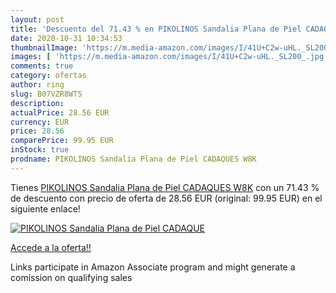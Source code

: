 ```yaml
---
layout: post
title: 'Descuento del 71.43 % en PIKOLINOS Sandalia Plana de Piel CADAQUE'
date: 2020-10-31 10:34:53
thumbnailImage: 'https://m.media-amazon.com/images/I/41U+C2w-uHL._SL200_.jpg'
images: [ 'https://m.media-amazon.com/images/I/41U+C2w-uHL._SL200_.jpg' ]
comments: true
category: ofertas
author: ring
slug: B07VZR8WT5
description:
actualPrice: 28.56 EUR
currency: EUR
price: 28.56
comparePrice: 99.95 EUR
inStock: true
prodname: PIKOLINOS Sandalia Plana de Piel CADAQUES W8K
---
```


Tienes [PIKOLINOS Sandalia Plana de Piel CADAQUES W8K](https://www.amazon.es/dp/B07VZR8WT5/?tag=tolees-21) con un 71.43 % de descuento con precio de oferta de 28.56 EUR (original: 99.95 EUR) en el siguiente enlace!

[![PIKOLINOS Sandalia Plana de Piel CADAQUE](https://m.media-amazon.com/images/I/41U+C2w-uHL._SL200_.jpg)](https://www.amazon.es/dp/B07VZR8WT5/?tag=tolees-21)

[Accede a la oferta!!](https://www.amazon.es/dp/B07VZR8WT5/?tag=tolees-21)

Links participate in Amazon Associate program and might generate a comission on qualifying sales


